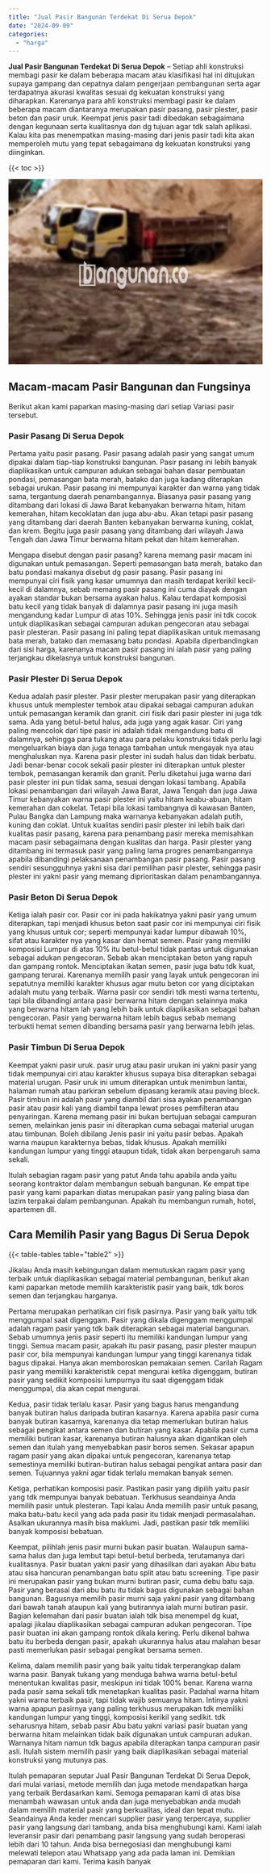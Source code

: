 ```yaml
---
title: "Jual Pasir Bangunan Terdekat Di Serua Depok"
date: "2024-09-09"
categories: 
  - "harga"
---
```


**Jual Pasir Bangunan Terdekat Di Serua Depok** – Setiap ahli konstruksi membagi pasir ke dalam beberapa macam atau klasifikasi hal ini ditujukan supaya gampang dan cepatnya dalam pengerjaan pembangunan serta agar terdapatnya akurasi kwalitas sesuai dg kekuatan konstruksi yang diharapkan. Karenanya para ahli konstruksi membagi pasir ke dalam beberapa macam diantaranya merupakan pasir pasang, pasir plester, pasir beton dan pasir uruk. Keempat jenis pasir tadi dibedakan sebagaimana dengan kegunaan serta kualitasnya dan dg tujuan agar tdk salah aplikasi. Kalau kita pas menempatkan masing-masing dari jenis pasir tadi kita akan memperoleh mutu yang tepat sebagaimana dg kekuatan konstruksi yang diinginkan.

{{< toc >}}

![Jual Pasir Bangunan Terdekat Di Serua Depok](/images/jual-pasir-bangunan-12.png)

## Macam-macam Pasir Bangunan dan Fungsinya

Berikut akan kami paparkan masing-masing dari setiap Variasi pasir tersebut.

### Pasir Pasang Di Serua Depok

Pertama yaitu pasir pasang. Pasir pasang adalah pasir yang sangat umum dipakai dalam tiap-tiap konstruksi bangunan. Pasir pasang ini lebih banyak diaplikasikan untuk campuran adukan sebagai bahan dasar pembuatan pondasi, pemasangan bata merah, batako dan juga kadang diterapkan sebagai urukan. Pasir pasang ini mempunyai karakter dan warna yang tidak sama, tergantung daerah penambangannya. Biasanya pasir pasang yang ditambang dari lokasi di Jawa Barat kebanyakan berwarna hitam, hitam kemerahan, hitam kecoklatan dan juga abu-abu. Akan tetapi pasir pasang yang ditambang dari daerah Banten kebanyakan berwarna kuning, coklat, dan krem. Begitu juga pasir pasang yang ditambang dari wilayah Jawa Tengah dan Jawa Timur berwarna hitam pekat dan hitam kemerahan.

Mengapa disebut dengan pasir pasang? karena memang pasir macam ini digunakan untuk pemasangan. Seperti pemasangan bata merah, batako dan batu pondasi makanya disebut dg pasir pasang. Pasir pasang ini mempunyai ciri fisik yang kasar umumnya dan masih terdapat kerikil kecil-kecil di dalamnya, sebab memang pasir pasang ini cuma diayak dengan ayakan standar bukan bersama ayakan halus. Kalau terdapat komposisi batu kecil yang tidak banyak di dalamnya pasir pasang ini juga masih mengandung kadar Lumpur di atas 10%. Sehingga jenis pasir ini tdk cocok untuk diaplikasikan sebagai campuran adukan pengecoran atau sebagai pasir plesteran. Pasir pasang ini paling tepat diaplikasikan untuk memasang bata merah, batako dan memasang batu pondasi. Apabila diperbandingkan dari sisi harga, karenanya macam pasir pasang ini ialah pasir yang paling terjangkau dikelasnya untuk konstruksi bangunan.

### Pasir Plester Di Serua Depok

Kedua adalah pasir plester. Pasir plester merupakan pasir yang diterapkan khusus untuk memplester tembok atau dipakai sebagai campuran adukan untuk pemasangan keramik dan granit. ciri fisik dari pasir plester ini juga tdk sama. Ada yang betul-betul halus, ada juga yang agak kasar. Ciri yang paling mencolok dari tipe pasir ini adalah tidak mengandung batu di dalamnya, sehingga para tukang atau para pelaku konstruksi tidak perlu lagi mengeluarkan biaya dan juga tenaga tambahan untuk mengayak nya atau menghaluskan nya. Karena pasir plester ini sudah halus dan tidak berbatu. Jadi benar-benar cocok sekali pasir plester ini diterapkan untuk plester tembok, pemasangan keramik dan granit. Perlu diketahui juga warna dari pasir plester ini pun tidak sama, sesuai dengan lokasi tambang. Apabila lokasi penambangan dari wilayah Jawa Barat, Jawa Tengah dan juga Jawa Timur kebanyakan warna pasir plester ini yaitu hitam keabu-abuan, hitam kemerahan dan cokelat. Tetapi bila lokasi tambangnya di kawasan Banten, Pulau Bangka dan Lampung maka warnanya kebanyakan adalah putih, kuning dan coklat. Untuk kualitas sendiri pasir plester ini lebih baik dari kualitas pasir pasang, karena para penambang pasir mereka memisahkan macam pasir sebagaimana dengan kualitas dan harga. Pasir plester yang ditambang ini termasuk pasir yang paling lama progres penambangannya apabila dibandingi pelaksanaan penambangan pasir pasang. Pasir pasang sendiri sesungguhnya yakni sisa dari pemilihan pasir plester, sehingga pasir plester ini yakni pasir yang memang diprioritaskan dalam penambangannya.

### Pasir Beton Di Serua Depok

Ketiga ialah pasir cor. Pasir cor ini pada hakikatnya yakni pasir yang umum diterapkan, tapi menjadi khusus beton saat pasir cor ini mempunyai ciri fisik yang khusus untuk cor; seperti mempunyai kadar lumpur dibawah 10%, sifat atau karakter nya yang kasar dan hemat semen. Pasir yang memiliki komposisi Lumpur di atas 10% itu betul-betul tidak pantas untuk digunakan sebagai adukan pengecoran. Sebab akan menciptakan beton yang rapuh dan gampang rontok. Menciptakan ikatan semen, pasir juga batu tdk kuat, gampang terurai. Karenanya memilih pasir yang layak untuk pengecoran ini sepatutnya memiliki karakter khusus agar mutu beton cor yang diciptakan adalah mutu yang terbaik. Warna pasir cor sendiri tdk mesti warna tertentu, tapi bila dibandingi antara pasir berwarna hitam dengan selainnya maka yang berwarna hitam lah yang lebih baik untuk diaplikasikan sebagai bahan pengecoran. Pasir yang berwarna hitam lebih bagus sebab memang terbukti hemat semen dibanding bersama pasir yang berwarna lebih jelas.

### Pasir Timbun Di Serua Depok

Keempat yakni pasir uruk. pasir urug atau pasir urukan ini yakni pasir yang tidak mempunyai ciri atau karakter khusus supaya bisa diterapkan sebagai material urugan. Pasir uruk ini umum diterapkan untuk menimbun lantai, halaman rumah atau parkiran sebelum dipasang keramik atau paving block. Pasir timbun ini adalah pasir yang diambil dari sisa ayakan penambangan pasir atau pasir kali yang diambil tanpa lewat proses pemfilteran atau penyaringan. Karena memang pasir ini bukan bertujuan sebagai campuran semen, melainkan jenis pasir ini diterapkan cuma sebagai material urugan atau timbunan. Boleh dibilang Jenis pasir ini yaitu pasir bebas. Apakah warna maupun karakternya bebas, tidak khusus. Apakah memiliki kandungan lumpur yang tinggi ataupun tidak, tidak akan berpengaruh sama sekali.

Itulah sebagian ragam pasir yang patut Anda tahu apabila anda yaitu seorang kontraktor dalam membangun sebuah bangunan. Ke empat tipe pasir yang kami paparkan diatas merupakan pasir yang paling biasa dan lazim terpakai dalam pembangunan. Apakah itu membangun rumah, hotel, apartemen dll.

## Cara Memilih Pasir yang Bagus Di Serua Depok

{{< table-tables table="table2" >}}

Jikalau Anda masih kebingungan dalam memutuskan ragam pasir yang terbaik untuk diaplikasikan sebagai material pembangunan, berikut akan kami paparkan metode memilih karakteristik pasir yang baik, tdk boros semen dan terjangkau harganya.

Pertama merupakan perhatikan ciri fisik pasirnya. Pasir yang baik yaitu tdk menggumpal saat digenggam. Pasir yang dikala digenggam menggumpal adalah ragam pasir yang tdk baik diterapkan sebagai material bangunan. Sebab umumnya jenis pasir seperti itu memiliki kandungan lumpur yang tinggi. Semua macam pasir, apakah itu pasir pasang, pasir plester maupun pasir cor, bila mempunyai kandungan lumpur yang tinggi karenanya tidak bagus dipakai. Hanya akan memboroskan pemakaian semen. Carilah Ragam pasir yang memiliki karakteristik cepat mengurai ketika digenggam, butiran pasir yang sedikit komposisi lumpurnya itu saat digenggam tidak menggumpal, dia akan cepat mengurai.

Kedua, pasir tidak terlalu kasar. Pasir yang bagus harus mengandung banyak butiran halus daripada butiran kasarnya. Karena apabila pasir cuma banyak butiran kasarnya, karenanya dia tetap memerlukan butiran halus sebagai pengikat antara semen dan butiran yang kasar. Apabila pasir cuma memiliki butiran kasar, karenanya butiran halusnya akan digantikan oleh semen dan itulah yang menyebabkan pasir boros semen. Sekasar apapun ragam pasir yang akan dipakai untuk pengecoran, karenanya tetap semestinya memiliki butiran-butiran halus sebagai pengikat antara pasir dan semen. Tujuannya yakni agar tidak terlalu memakan banyak semen.

Ketiga, perhatikan komposisi pasir. Pastikan pasir yang dipilih yaitu pasir yang tdk mempunyai banyak bebatuan. Terkhusus seandainya Anda memilih pasir untuk plesteran. Tapi kalau Anda memilih pasir untuk pasang, maka batu-batu kecil yang ada pada pasir itu tidak menjadi permasalahan. Asalkan ukurannya masih bisa maklumi. Jadi, pastikan pasir tdk memiliki banyak komposisi bebatuan.

Keempat, pilihlah jenis pasir murni bukan pasir buatan. Walaupun sama-sama halus dan juga lembut tapi betul-betul berbeda, terutamanya dari kualitasnya. Pasir buatan yakni pasir yang dihasilkan dari ayakan Abu batu atau sisa hancuran penambangan batu split atau batu screening. Tipe pasir ini merupakan pasir yang bukan murni butiran pasir, cuma debu batu saja. Pasir yang berasal dari abu batu itu tidak bagus digunakan sebagai bahan bangunan. Bagusnya memilih pasir murni saja yakni pasir yang ditambang dari bawah tanah ataupun kali yang butirannya ialah murni butiran pasir. Bagian kelemahan dari pasir buatan ialah tdk bisa menempel dg kuat, apalagi jikalau diaplikasikan sebagai campuran adukan pengecoran. Tipe pasir buatan ini akan gampang rontok dikala kering. Perlu dikenal bahwa batu itu berbeda dengan pasir, apakah ukurannya halus atau malahan besar pasti memerlukan pasir sebagai pengikat bersama semen.

Kelima, dalam memilih pasir yang baik yaitu tidak terperangkap dalam warna pasir. Banyak tukang yang menduga bahwa warna betul-betul menentukan kwalitas pasir, meskipun ini tidak 100% benar. Karena warna pada pasir sama sekali tdk menetapkan kualitas pasir. Padahal warna hitam yakni warna terbaik pasir, tapi tidak wajib semuanya hitam. Intinya yakni warna apapun pasirnya yang paling terkhusus merupakan tdk memiliki kandungan lumpur yang tinggi, komposisi kerikil yang sedikit. tdk seharusnya hitam, sebab pasir Abu batu yakni variasi pasir buatan yang berwarna hitam melainkan tidak baik digunakan untuk campuran adukan. Warnanya hitam namun tdk bagus apabila diterapkan tanpa campuran pasir asli. Itulah sistem memilih pasir yang baik diaplikasikan sebagai material konstruksi yang mutunya pas.

Itulah pemaparan seputar Jual Pasir Bangunan Terdekat Di Serua Depok, dari mulai variasi, metode memilih dan juga metode mendapatkan harga yang terbaik Berdasarkan kami. Semoga pemaparan kami di atas bisa menambah wawasan untuk anda dan juga menyebabkan anda mudah dalam memilih material pasir yang berkualitas, ideal dan tepat mutu. Seandainya Anda keder mencari supplier pasir yang terpercaya, supplier pasir yang langsung dari tambang, anda bisa menghubungi kami. Kami ialah leveransir pasir dari penambang pasir langsung yang sudah beroperasi lebih dari 10 tahun. Anda bisa bernegosiasi dan menghubungi kami melewati telepon atau Whatsapp yang ada pada laman ini. Demikian pemaparan dari kami. Terima kasih banyak
